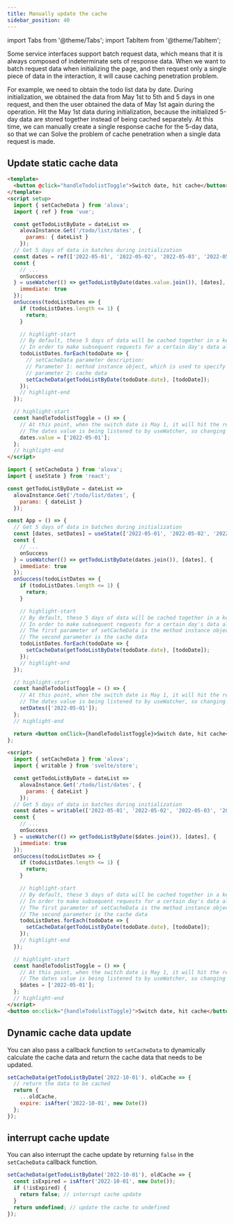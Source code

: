```yaml
---
title: Manually update the cache
sidebar_position: 40
---
```


import Tabs from '@theme/Tabs';
import TabItem from '@theme/TabItem';

Some service interfaces support batch request data, which means that it is always composed of indeterminate sets of response data. When we want to batch request data when initializing the page, and then request only a single piece of data in the interaction, it will cause caching penetration problem.

For example, we need to obtain the todo list data by date. During initialization, we obtained the data from May 1st to 5th and 5 days in one request, and then the user obtained the data of May 1st again during the operation. Hit the May 1st data during initialization, because the initialized 5-day data are stored together instead of being cached separately. At this time, we can manually create a single response cache for the 5-day data, so that we can Solve the problem of cache penetration when a single data request is made.

## Update static cache data

<Tabs>
<TabItem value="1" label="vue">

```html
<template>
  <button @click="handleTodolistToggle">Switch date, hit cache</button>
</template>
<script setup>
  import { setCacheData } from 'alova';
  import { ref } from 'vue';

  const getTodoListByDate = dateList =>
    alovaInstance.Get('/todo/list/dates', {
      params: { dateList }
    });
  // Get 5 days of data in batches during initialization
  const dates = ref(['2022-05-01', '2022-05-02', '2022-05-03', '2022-05-04', '2022-05-05']);
  const {
    // ...
    onSuccess
  } = useWatcher(() => getTodoListByDate(dates.value.join()), [dates], {
    immediate: true
  });
  onSuccess(todoListDates => {
    if (todoListDates.length <= 1) {
      return;
    }

    // highlight-start
    // By default, these 5 days of data will be cached together in a key
    // In order to make subsequent requests for a certain day's data also hit the cache, we can disassemble the 5-day data into daily, and manually set the response cache one after another through setCacheData
    todoListDates.forEach(todoDate => {
      // setCacheData parameter description:
      // Parameter 1: method instance object, which is used to specify the cache key
      // parameter 2: cache data
      setCacheData(getTodoListByDate(todoDate.date), [todoDate]);
    });
    // highlight-end
  });

  // highlight-start
  const handleTodolistToggle = () => {
    // At this point, when the switch date is May 1, it will hit the response cache we manually set.
    // The dates value is being listened to by useWatcher, so changing it automatically triggers the request
    dates.value = ['2022-05-01'];
  };
  // highlight-end
</script>
```

</TabItem>
<TabItem value="2" label="react">

```jsx
import { setCacheData } from 'alova';
import { useState } from 'react';

const getTodoListByDate = dateList =>
  alovaInstance.Get('/todo/list/dates', {
    params: { dateList }
  });

const App = () => {
  // Get 5 days of data in batches during initialization
  const [dates, setDates] = useState(['2022-05-01', '2022-05-02', '2022-05-03', '2022-05-04', '2022-05-05']);
  const {
    // ...
    onSuccess
  } = useWatcher(() => getTodoListByDate(dates.join()), [dates], {
    immediate: true
  });
  onSuccess(todoListDates => {
    if (todoListDates.length <= 1) {
      return;
    }

    // highlight-start
    // By default, these 5 days of data will be cached together in a key
    // In order to make subsequent requests for a certain day's data also hit the cache, we can disassemble the 5-day data into daily, and manually set the response cache one by one through setCacheData
    // The first parameter of setCacheData is the method instance object, which is used to specify the cache key
    // The second parameter is the cache data
    todoListDates.forEach(todoDate => {
      setCacheData(getTodoListByDate(todoDate.date), [todoDate]);
    });
    // highlight-end
  });

  // highlight-start
  const handleTodolistToggle = () => {
    // At this point, when the switch date is May 1, it will hit the response cache we manually set.
    // The dates value is being listened to by useWatcher, so changing it automatically triggers the request
    setDates(['2022-05-01']);
  };
  // highlight-end

  return <button onClick={handleTodolistToggle}>Switch date, hit cache</button>;
};
```

</TabItem>
<TabItem value="3" label="svelte">

```html
<script>
  import { setCacheData } from 'alova';
  import { writable } from 'svelte/store';

  const getTodoListByDate = dateList =>
    alovaInstance.Get('/todo/list/dates', {
      params: { dateList }
    });
  // Get 5 days of data in batches during initialization
  const dates = writable(['2022-05-01', '2022-05-02', '2022-05-03', '2022-05-04', '2022-05-05']);
  const {
    // ...
    onSuccess
  } = useWatcher(() => getTodoListByDate($dates.join()), [dates], {
    immediate: true
  });
  onSuccess(todoListDates => {
    if (todoListDates.length <= 1) {
      return;
    }

    // highlight-start
    // By default, these 5 days of data will be cached together in a key
    // In order to make subsequent requests for a certain day's data also hit the cache, we can disassemble the 5-day data into daily, and manually set the response cache one by one through setCacheData
    // The first parameter of setCacheData is the method instance object, which is used to specify the cache key
    // The second parameter is the cache data
    todoListDates.forEach(todoDate => {
      setCacheData(getTodoListByDate(todoDate.date), [todoDate]);
    });
    // highlight-end
  });

  // highlight-start
  const handleTodolistToggle = () => {
    // At this point, when the switch date is May 1, it will hit the response cache we manually set.
    // The dates value is being listened to by useWatcher, so changing it automatically triggers the request
    $dates = ['2022-05-01'];
  };
  // highlight-end
</script>
<button on:click="{handleTodolistToggle}">Switch date, hit cache</button>
```

</TabItem>
</Tabs>

## Dynamic cache data update

You can also pass a callback function to `setCacheData` to dynamically calculate the cache data and return the cache data that needs to be updated.

```javascript
setCacheData(getTodoListByDate('2022-10-01'), oldCache => {
  // return the data to be cached
  return {
    ...oldCache,
    expire: isAfter('2022-10-01', new Date())
  };
});
```

## interrupt cache update

You can also interrupt the cache update by returning `false` in the `setCacheData` callback function.

```javascript
setCacheData(getTodoListByDate('2022-10-01'), oldCache => {
  const isExpired = isAfter('2022-10-01', new Date());
  if (!isExpired) {
    return false; // interrupt cache update
  }
  return undefined; // update the cache to undefined
});
```
